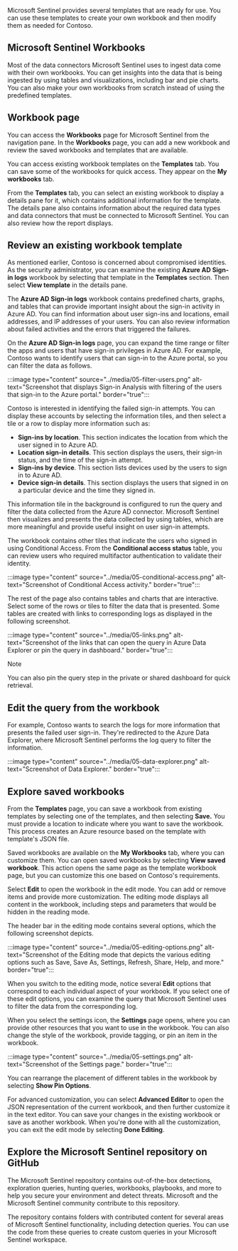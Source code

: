 Microsoft Sentinel provides several templates that are ready for use. You can use these templates to create your own workbook and then modify them as needed for Contoso.

## Microsoft Sentinel Workbooks

Most of the data connectors Microsoft Sentinel uses to ingest data come with their own workbooks. You can get insights into the data that is being ingested by using tables and visualizations, including bar and pie charts. You can also make your own workbooks from scratch instead of using the predefined templates.

## Workbook page

You can access the **Workbooks** page for Microsoft Sentinel from the navigation pane. In the **Workbooks** page, you can add a new workbook and review the saved workbooks and templates that are available.

You can access existing workbook templates on the **Templates** tab. You can save some of the workbooks for quick access. They appear on the **My workbooks** tab.

From the **Templates** tab, you can select an existing workbook to display a details pane for it, which contains additional information for the template. The details pane also contains information about the required data types and data connectors that must be connected to Microsoft Sentinel. You can also review how the report displays.

## Review an existing workbook template

As mentioned earlier, Contoso is concerned about compromised identities. As the security administrator, you can examine the existing **Azure AD Sign-in logs** workbook by selecting that template in the **Templates** section. Then select **View template** in the details pane.

The **Azure AD Sign-in logs** workbook contains predefined charts, graphs, and tables that can provide important insight about the sign-in activity in Azure AD. You can find information about user sign-ins and locations, email addresses, and IP addresses of your users. You can also review information about failed activities and the errors that triggered the failures.

On the **Azure AD Sign-in logs** page, you can expand the time range or filter the apps and users that have sign-in privileges in Azure AD. For example, Contoso wants to identify users that can sign-in to the Azure portal, so you can filter the data as follows.

:::image type="content" source="../media/05-filter-users.png" alt-text="Screenshot that displays Sign-in Analysis with filtering of the users that sign-in to the Azure portal." border="true":::

Contoso is interested in identifying the failed sign-in attempts. You can display these accounts by selecting the information tiles, and then select a tile or a row to display more information such as:

- **Sign-ins by location**. This section indicates the location from which the user signed in to Azure AD.
- **Location sign-in details**. This section displays the users, their sign-in status, and the time of the sign-in attempt.
- **Sign-ins by device**. This section lists devices used by the users to sign in to Azure AD.
- **Device sign-in details**. This section displays the users that signed in on a particular device and the time they signed in.

This information tile in the background is configured to run the query and filter the data collected from the Azure AD connector. Microsoft Sentinel then visualizes and presents the data collected by using tables, which are more meaningful and provide useful insight on user sign-in attempts.

The workbook contains other tiles that indicate the users who signed in using Conditional Access. From the **Conditional access status** table, you can review users who required multifactor authentication to validate their identity.

:::image type="content" source="../media/05-conditional-access.png" alt-text="Screenshot of Conditional Access activity." border="true":::

The rest of the page also contains tables and charts that are interactive. Select some of the rows or tiles to filter the data that is presented. Some tables are created with links to corresponding logs as displayed in the following screenshot.

:::image type="content" source="../media/05-links.png" alt-text="Screenshot of the links that can open the query in Azure Data Explorer or pin the query in dashboard." border="true":::

> [!NOTE]
> You can also pin the query step in the private or shared dashboard for quick retrieval.

## Edit the query from the workbook

For example, Contoso wants to search the logs for more information that presents the failed user sign-in. They're redirected to the Azure Data Explorer, where Microsoft Sentinel performs the log query to filter the information.

:::image type="content" source="../media/05-data-explorer.png" alt-text="Screenshot of Data Explorer." border="true":::

## Explore saved workbooks

From the **Templates** page, you can save a workbook from existing templates by selecting one of the templates, and then selecting **Save.** You must provide a location to indicate where you want to save the workbook. This process creates an Azure resource based on the template with template's JSON file.

Saved workbooks are available on the **My Workbooks** tab, where you can customize them. You can open saved workbooks by selecting **View saved workbook**. This action opens the same page as the template workbook page, but you can customize this one based on Contoso's requirements.

Select **Edit** to open the workbook in the edit mode. You can add or remove items and provide more customization. The editing mode displays all content in the workbook, including steps and parameters that would be hidden in the reading mode.

The header bar in the editing mode contains several options, which the following screenshot depicts.

:::image type="content" source="../media/05-editing-options.png" alt-text="Screenshot of the Editing mode that depicts the various editing options such as Save, Save As, Settings, Refresh, Share, Help, and more." border="true":::

When you switch to the editing mode, notice several **Edit** options that correspond to each individual aspect of your workbook. If you select one of these edit options, you can examine the query that Microsoft Sentinel uses to filter the data from the corresponding log.

When you select the settings icon, the **Settings** page opens, where you can provide other resources that you want to use in the workbook. You can also change the style of the workbook, provide tagging, or pin an item in the workbook.

:::image type="content" source="../media/05-settings.png" alt-text="Screenshot of the Settings page." border="true":::

You can rearrange the placement of different tables in the workbook by selecting **Show Pin Options**.

For advanced customization, you can select **Advanced Editor** to open the JSON representation of the current workbook, and then further customize it in the text editor.
You can save your changes in the existing workbook or save as another workbook. When you're done with all the customization, you can exit the edit mode by selecting **Done Editing**.

## Explore the Microsoft Sentinel repository on GitHub

The Microsoft Sentinel repository contains out-of-the-box detections, exploration queries, hunting queries, workbooks, playbooks, and more to help you secure your environment and detect threats. Microsoft and the Microsoft Sentinel community contribute to this repository.

The repository contains folders with contributed content for several areas of Microsoft Sentinel functionality, including detection queries. You can use the code from these queries to create custom queries in your Microsoft Sentinel workspace.
